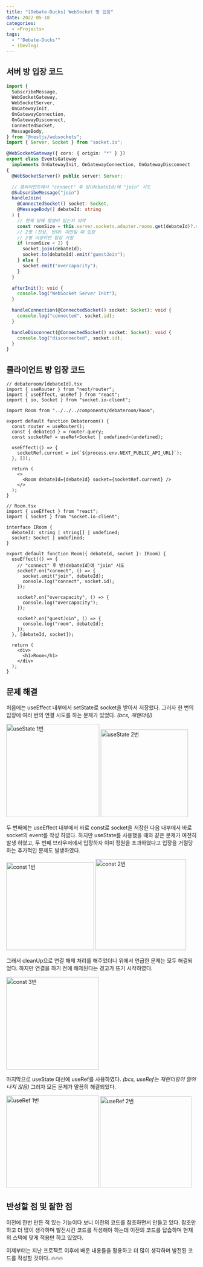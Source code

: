 ```yaml
---
title: "[Debate-Ducks] WebSocket 방 입장"
date: 2022-05-18
categories:
  - <Projects>
tags:
  - "'Debate-Ducks'"
  - (Devlog)
---
```


## 서버 방 입장 코드

```ts
import {
  SubscribeMessage,
  WebSocketGateway,
  WebSocketServer,
  OnGatewayInit,
  OnGatewayConnection,
  OnGatewayDisconnect,
  ConnectedSocket,
  MessageBody,
} from "@nestjs/websockets";
import { Server, Socket } from "socket.io";

@WebSocketGateway({ cors: { origin: "*" } })
export class EventsGateway
  implements OnGatewayInit, OnGatewayConnection, OnGatewayDisconnect
{
  @WebSocketServer() public server: Server;

  // 클라이언트에서 "connect" 후 방(debateId)에 "join" 시도
  @SubscribeMessage("join")
  handleJoin(
    @ConnectedSocket() socket: Socket,
    @MessageBody() debateId: string
  ) {
    // 현제 방에 몇명이 있는지 파악
    const roomSize = this.server.sockets.adapter.rooms.get(debateId)?.size || 0;
    // 2명 (찬성, 반대) 미만일 때 입장
    // 2명 이상이면 입장 거절
    if (roomSize < 2) {
      socket.join(debateId);
      socket.to(debateId).emit("guestJoin");
    } else {
      socket.emit("overcapacity");
    }
  }

  afterInit(): void {
    console.log("WebSocket Server Init");
  }

  handleConnection(@ConnectedSocket() socket: Socket): void {
    console.log("connected", socket.id);
  }

  handleDisconnect(@ConnectedSocket() socket: Socket): void {
    console.log("disconnected", socket.id);
  }
}
```

## 클라이언트 방 입장 코드

```tsx
// debateroom/[debateId].tsx
import { useRouter } from "next/router";
import { useEffect, useRef } from "react";
import { io, Socket } from "socket.io-client";

import Room from "../../../components/debateroom/Room";

export default function Debateroom() {
  const router = useRouter();
  const { debateId } = router.query;
  const socketRef = useRef<Socket | undefined>(undefined);

  useEffect(() => {
    socketRef.current = io(`${process.env.NEXT_PUBLIC_API_URL}`);
  }, []);

  return (
    <>
      <Room debateId={debateId} socket={socketRef.current} />
    </>
  );
}
```

```tsx
// Room.tsx
import { useEffect } from "react";
import { Socket } from "socket.io-client";

interface IRoom {
  debateId: string | string[] | undefined;
  socket: Socket | undefined;
}

export default function Room({ debateId, socket }: IRoom) {
  useEffect(() => {
    // "connect" 후 방(debateId)에 "join" 시도
    socket?.on("connect", () => {
      socket.emit("join", debateId);
      console.log("connect", socket.id);
    });

    socket?.on("overcapacity", () => {
      console.log("overcapacity");
    });

    socket?.on("guestJoin", () => {
      console.log("room", debateId);
    });
  }, [debateId, socket]);

  return (
    <div>
      <h1>Room</h1>
    </div>
  );
}
```

## 문제 해결

처음에는 useEffect 내부에서 setState로 socket을 받아서 저장했다. 그러자 한 번의 입장에 여러 번의 연결 시도를 하는 문제가 있었다. _(bcs, 재랜더링)_

<img width="246" alt="useState 1번" src="https://user-images.githubusercontent.com/84524514/169258595-7a513e2f-ae1e-4c94-8eac-e9481ab0a68f.png">
<img width="231" alt="useState 2번" src="https://user-images.githubusercontent.com/84524514/169258523-c649af87-a15e-4f78-8b71-68ebcefe2726.png">

두 번째에는 useEffect 내부에서 바로 const로 socket을 저장한 다음 내부에서 바로 socket의 event를 작성 하였다. 하지만 useState를 사용했을 때와 같은 문제가 여전히 발생 하였고, 두 번째 브라우저에서 입장하자 이미 정원을 초과하였다고 입장을 거절당하는 추가적인 문제도 발생하였다.

<img width="232" alt="const 1번" src="https://user-images.githubusercontent.com/84524514/169260185-921edb9f-0616-46f3-9758-89c8d1d4ce1d.png">
<img width="240" alt="const 2번" src="https://user-images.githubusercontent.com/84524514/169260201-590ee288-4893-48d2-b9bd-7fdd873fe170.png">

그래서 cleanUp으로 연결 해제 처리를 해주었더니 위에서 언급한 문제는 모두 해결되었다. 하지만 연결을 하기 전에 해제된다는 경고가 뜨기 시작하였다.

<img width="245" alt="const 3번" src="https://user-images.githubusercontent.com/84524514/169260664-c8d58982-e2c7-4466-9060-afd7030033a0.png">

마지막으로 useState 대신에 useRef를 사용하였다. _(bcs, useRef는 재랜더링이 일어나지 않음)_ 그러자 모든 문제가 말끔히 해결되었다.

<img width="244" alt="useRef 1번" src="https://user-images.githubusercontent.com/84524514/169261494-559f58d4-e37f-4ec3-af48-7fdc5006824f.png">
<img width="242" alt="useRef 2번" src="https://user-images.githubusercontent.com/84524514/169261521-436df3de-09c4-4e13-8a3d-56c358b60346.png">

## 반성할 점 및 잘한 점

이전에 한번 만든 적 있는 기능이다 보니 이전의 코드를 참조하면서 만들고 있다. 참조만 하고 더 많이 생각하며 발전시킨 코드를 작성해야 하는데 이전의 코드를 답습하며 현재의 스택에 맞게 적용만 하고 있었다.

이제부터는 지난 프로젝트 이후에 배운 내용들을 활용하고 더 많이 생각하며 발전된 코드를 작성할 것이다. 🔥🔥🔥
